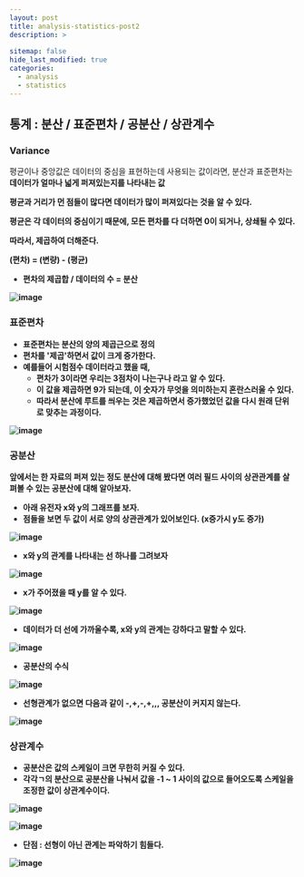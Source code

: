 ```yaml
---
layout: post
title: analysis-statistics-post2
description: >
  
sitemap: false
hide_last_modified: true
categories:
  - analysis
  - statistics
---
```


## 통계 : 분산 / 표준편차 / 공분산 / 상관계수

### Variance

평균이나 중앙값은 데이터의 중심을 표현하는데 사용되는 값이라면, 분산과 표준편차는 <strong>데이터가 얼마나 넓게 퍼져있는지<strong>를 나타내는 값

평균과 거리가 먼 점들이 많다면 데이터가 많이 퍼져있다는 것을 알 수 있다.

평균은 각 데이터의 중심이기 때문에, 모든 편차를 다 더하면 0이 되거나, 상쇄될 수 있다.

따라서, 제곱하여 더해준다.

(편차) = (변량) - (평균)

- 편차의 제곱합 / 데이터의 수 = 분산

![image](https://user-images.githubusercontent.com/87109907/155051092-f9cf7caa-ee97-4652-b864-541c6e01e63e.png)


### 표준편차

- 표준편차는 <strong>분산의 양의 제곱근</strong>으로 정의
- 편차를 '제곱'하면서 값이 크게 증가한다.
- 예를들어 시험점수 데이터라고 했을 때,
   - 편차가 3이라면 우리는 3점차이 나는구나 라고 알 수 있다.
   - 이 값을 제곱하면 9가 되는데, 이 숫자가 무엇을 의미하는지 혼란스러울 수 있다.
   - 따라서 분산에 루트를 씌우는 것은 제곱하면서 증가했었던 값을 다시 원래 단위로 맞추는 과정이다.

![image](https://user-images.githubusercontent.com/87109907/155051323-1803bfa8-e836-4872-9a2a-198b2777961d.png)

### 공분산

앞에서는 한 자료의 퍼져 있는 정도 분산에 대해 봤다면 여러 필드 사이의 상관관계를 살펴볼 수 있는 공분산에 대해 알아보자.

- 아래 유전자 x와 y의 그래프를 보자.
- 점들을 보면 두 값이 서로 양의 상관관계가 있어보인다. (x증가시 y도 증가)

![image](https://user-images.githubusercontent.com/87109907/155051468-bc565ac9-cc21-419f-acf6-09743259a662.png)

- x와 y의 관계를 나타내는 선 하나를 그려보자

![image](https://user-images.githubusercontent.com/87109907/155051516-b3843153-8c65-4fcb-bd07-a5f831308e3b.png)

- x가 주어졌을 때 y를 알 수 있다.

![image](https://user-images.githubusercontent.com/87109907/155051556-3f84515a-9a93-4043-a62e-84e17e8dc135.png)

- 데이터가 더 선에 가까울수록, x와 y의 관계는 강하다고 말할 수 있다.

![image](https://user-images.githubusercontent.com/87109907/155051711-72f555f9-0676-4f90-8c97-be7591d4d5fd.png)

- 공분산의 수식

![image](https://user-images.githubusercontent.com/87109907/155051752-f45e0bb3-0696-4ef9-a271-c09df208bee1.png)

- 선형관계가 없으면 다음과 같이 -,+,-,+,,, 공분산이 커지지 않는다.

![image](https://user-images.githubusercontent.com/87109907/155051821-273c5e11-d37d-4028-9078-6a813ed99bd2.png)

### 상관계수

- 공분산은 값의 스케일이 크면 무한히 커질 수 있다.
- <strong>각각ㄱ의 분산으로 공분산을 나눠서 값을 -1 ~ 1 사이의 값으로 들어오도록</strong> 스케일을 조정한 값이 상관계수이다.

![image](https://user-images.githubusercontent.com/87109907/155051936-ecff4287-786a-403f-8bc6-9d25bfb9dd1e.png)

![image](https://user-images.githubusercontent.com/87109907/155051973-1786608f-d2f6-42b3-a78c-6daf4f483ddb.png)

- 단점 : 선형이 아닌 관계는 파악하기 힘들다.

![image](https://user-images.githubusercontent.com/87109907/155052010-0015fdc7-e3bf-411a-b6db-73f919cc2bd5.png)


